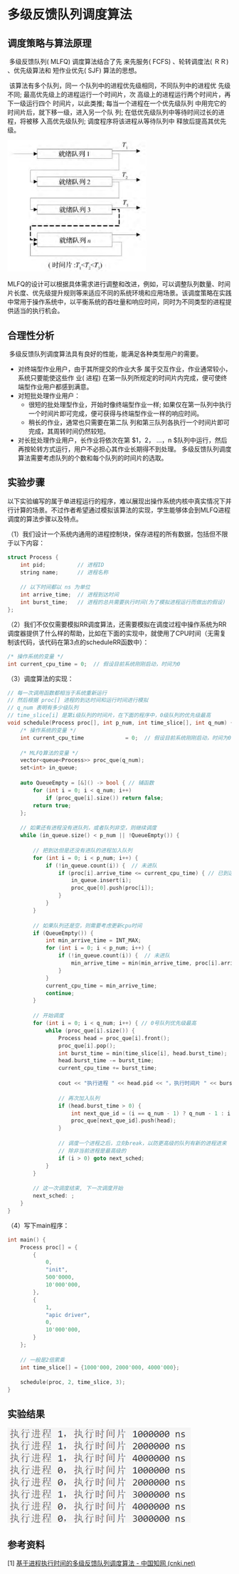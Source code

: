# 多级反馈队列调度算法



## 调度策略与算法原理 

​	多级反馈队列( MLFQ) 调度算法结合了先 来先服务( FCFS) 、轮转调度法( ＲＲ) 、优先级算法和 短作业优先( SJF) 算法的思想。	

​	该算法有多个队列，同一 个队列中的进程优先级相同，不同队列中的进程优 先级不同; 最高优先级上的进程运行一个时间片，次 高级上的进程运行两个时间片，再下一级运行四个 时间片，以此类推; 每当一个进程在一个优先级队列 中用完它的时间片后，就下移一级，进入另一个队 列; 在低优先级队列中等待时间过长的进程，将被移 入高优先级队列; 调度程序将该进程从等待队列中 释放后提高其优先级。

​	<img src="..\..\.vuepress\public\MLFQ_principle.png" alt="image-20230713191830436" style="zoom:80%;" />

​	MLFQ的设计可以根据具体需求进行调整和改进，例如，可以调整队列数量、时间片长度、优先级提升规则等来适应不同的系统环境和应用场景。该调度策略在实践中常用于操作系统中，以平衡系统的吞吐量和响应时间，同时为不同类型的进程提供适当的执行机会。



## 合理性分析

​	多级反馈队列调度算法具有良好的性能，能满足各种类型用户的需要。 

- 对终端型作业用户，由于其所提交的作业大多 属于交互作业，作业通常较小，系统只要能使这些作 业( 进程) 在第一队列所规定的时间片内完成，便可使终端型作业用户都感到满意。 
- 对短批处理作业用户：
  - 很短的批处理型作业，开始时像终端型作业一样; 如果仅在第一队列中执行 一个时间片即可完成，便可获得与终端型作业一样的响应时间。
  - 稍长的作业，通常也只需要在第二队 列和第三队列各执行一个时间片即可完成，其周转时间仍然较短。 
- 对长批处理作业用户，长作业将依次在第 $1，2， …，n $队列中运行，然后再按轮转方式运行，用户不必担心其作业长期得不到处理。 多级反馈队列调度算法需要考虑队列的个数和每个队列的时间片的选取。



## 实验步骤

​	以下实验编写的属于单进程运行的程序，难以展现出操作系统内核中真实情况下并行计算的场景。不过作者希望通过模拟该算法的实现，学生能够体会到MLFQ进程调度的算法步骤以及特点。

（1）我们设计一个系统内通用的进程控制块，保存进程的所有数据，包括但不限于以下内容：

```cpp
struct Process {
	int pid;          // 进程ID
	string name;      // 进程名称

	// 以下时间都以 ns 为单位
	int arrive_time;  // 进程到达时间
	int burst_time;   // 进程的总共需要执行时间(为了模拟进程运行而做出的假设)
};
```



（2）我们不仅仅需要模拟RR调度算法，还需要模拟在调度过程中操作系统为RR调度器提供了什么样的帮助，比如在下面的实现中，就使用了CPU时间（无需复制该代码，该代码在第3点的scheduleRR函数中）：

```cpp
/* 操作系统的变量 */
int current_cpu_time = 0;  // 假设目前系统刚刚启动，时间为0
```



（3）调度算法的实现：

```cpp
// 每一次调用函数都相当于系统重新运行
// 然后根据 proc[] 进程的到达时间和运行时间进行模拟
// q_num 表明有多少级队列
// time_slice[i] 是第i级队列的时间片，在下面的程序中，0级队列的优先级最高
void schedule(Process proc[], int p_num, int time_slice[], int q_num) {
	/* 操作系统的变量 */
	int current_cpu_time             = 0;  // 假设目前系统刚刚启动，时间为0

  	/* MLFQ算法的变量 */
	vector<queue<Process>> proc_que(q_num);
	set<int> in_queue;
	
	auto QueueEmpty = [&]() -> bool { // 辅函数
		for (int i = 0; i < q_num; i++) 
			if (proc_que[i].size()) return false;
		return true;
	};

	// 如果还有进程没有进队列，或者队列非空，则继续调度
	while (in_queue.size() < p_num || !QueueEmpty()) { 

		// 把到达但是还没有进队的进程加入队列
		for (int i = 0; i < p_num; i++) {
			if (!in_queue.count(i)) {  // 未进队
				if (proc[i].arrive_time <= current_cpu_time) { // 已到达
					in_queue.insert(i);
					proc_que[0].push(proc[i]);
				}
			}
		}

		// 如果队列还是空，则需要考虑更新cpu时间
		if (QueueEmpty()) {
			int min_arrive_time = INT_MAX;
			for (int i = 0; i < p_num; i++) {
				if (!in_queue.count(i)) {  // 未进队
					min_arrive_time = min(min_arrive_time, proc[i].arrive_time);
				}
			}
			current_cpu_time = min_arrive_time;
			continue;
		}

		// 开始调度
		for (int i = 0; i < q_num; i++) { // 0号队列优先级最高
			while (proc_que[i].size()) {
				Process head = proc_que[i].front();
				proc_que[i].pop();
				int burst_time = min(time_slice[i], head.burst_time);
				head.burst_time -= burst_time;
				current_cpu_time += burst_time;

				cout << "执行进程 " << head.pid << "，执行时间片 " << burst_time << " ns" << endl;

				// 再次加入队列
				if (head.burst_time > 0) {
					int next_que_id = (i == q_num - 1) ? q_num - 1 : i + 1;
					proc_que[next_que_id].push(head);
				}

				// 调度一个进程之后，立刻break，以防更高级的队列有新的进程进来
				// 除非当前进程是最高级的
				if (i > 0) goto next_sched;
			}
		}

		// 这一次调度结束, 下一次调度开始
		next_sched: ;
	}
}
```



（4）写下main程序：

```cpp
int main() {
	Process proc[] = {
		{
			0,
			"init",
			500'0000,
			10'000'000,
		},
		{
			1,
			"apic driver",
			0,
			10'000'000,
		}
	};

	// 一般是2倍累乘
	int time_slice[] = {1000'000, 2000'000, 4000'000};

	schedule(proc, 2, time_slice, 3);
}
```







## 实验结果

<img src="..\..\.vuepress\public\MLFQ_result.png" alt="image-20230713194336736" style="zoom:80%;" />







## 参考资料

 [1] [基于进程执行时间的多级反馈队列调度算法 - 中国知网 (cnki.net)](https://kns.cnki.net/kcms2/article/abstract?v=3uoqIhG8C44YLTlOAiTRKibYlV5Vjs7ir5D84hng_y4D11vwp0rrtVMX1j4_xGhoOYPAYVS49sX7zImBj4QPb3A6ELSuQbmR&uniplatform=NZKPT)

